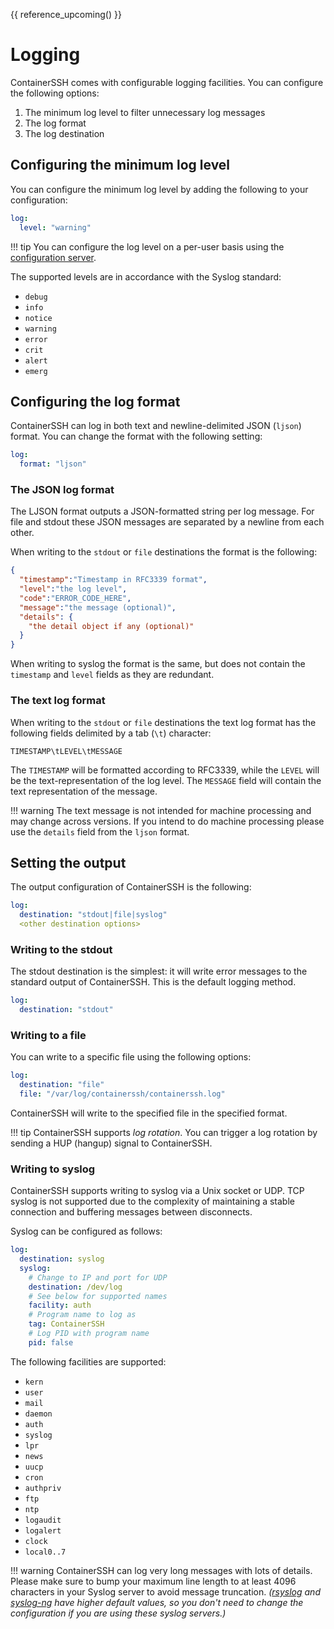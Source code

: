 
{{ reference_upcoming() }}

<h1>Logging</h1>

ContainerSSH comes with configurable logging facilities. You can configure the following options:

1. The minimum log level to filter unnecessary log messages
2. The log format
3. The log destination

## Configuring the minimum log level

You can configure the minimum log level by adding the following to your configuration:

```yaml
log:
  level: "warning"
```

!!! tip
    You can configure the log level on a per-user basis using the [configuration server](configserver.md).


The supported levels are in accordance with the Syslog standard:

- `debug`
- `info`
- `notice`
- `warning`
- `error`
- `crit`
- `alert`
- `emerg`

## Configuring the log format

ContainerSSH can log in both text and newline-delimited JSON (`ljson`) format. You can change the format with the following setting:

```yaml
log:
  format: "ljson"
```

### The JSON log format

The LJSON format outputs a JSON-formatted string per log message. For file and stdout these JSON messages are separated by a newline from each other.

When writing to the `stdout` or `file` destinations the format is the following:

```json
{
  "timestamp":"Timestamp in RFC3339 format",
  "level":"the log level",
  "code":"ERROR_CODE_HERE",
  "message":"the message (optional)",
  "details": {
    "the detail object if any (optional)"
  }
}
```

When writing to syslog the format is the same, but does not contain the `timestamp` and `level` fields as they are redundant.

### The text log format

When writing to the `stdout` or `file` destinations the text log format has the following fields delimited by a tab (`\t`) character:

```
TIMESTAMP\tLEVEL\tMESSAGE
```

The `TIMESTAMP` will be formatted according to RFC3339, while the `LEVEL` will be the text-representation of the log level. The `MESSAGE` field will contain the text representation of the message.

!!! warning
    The text message is not intended for machine processing and may change across versions. If you intend to do machine processing please use the `details` field from the `ljson` format.
    
## Setting the output

The output configuration of ContainerSSH is the following:

```yaml
log:
  destination: "stdout|file|syslog"
  <other destination options>
``` 

### Writing to the stdout

The stdout destination is the simplest: it will write error messages to the standard output of ContainerSSH. This is the default logging method.

```yaml
log:
  destination: "stdout"
``` 

### Writing to a file

You can write to a specific file using the following options:

```yaml
log:
  destination: "file"
  file: "/var/log/containerssh/containerssh.log"
``` 

ContainerSSH will write to the specified file in the specified format.

!!! tip
    ContainerSSH supports *log rotation*. You can trigger a log rotation by sending a HUP (hangup) signal to ContainerSSH.

### Writing to syslog

ContainerSSH supports writing to syslog via a Unix socket or UDP. TCP syslog is not supported due to the complexity of maintaining a stable connection and buffering messages between disconnects.

Syslog can be configured as follows:

```yaml
log:
  destination: syslog
  syslog:
    # Change to IP and port for UDP
    destination: /dev/log
    # See below for supported names
    facility: auth
    # Program name to log as
    tag: ContainerSSH
    # Log PID with program name
    pid: false
```

The following facilities are supported:

- `kern`
- `user`
- `mail`
- `daemon`
- `auth`
- `syslog`
- `lpr`
- `news`
- `uucp`
- `cron`
- `authpriv`
- `ftp`
- `ntp`
- `logaudit`
- `logalert`
- `clock`
- `local0..7`

!!! warning
    ContainerSSH can log very long messages with lots of details. Please make sure to bump your maximum line length to at least 4096 characters in your Syslog server to avoid message truncation. *([rsyslog](https://www.rsyslog.com/doc/master/configuration/global/index.html) and [syslog-ng](https://www.syslog-ng.com/technical-documents/doc/syslog-ng-open-source-edition/3.17/administration-guide/log-msg-size) have higher default values, so you don't need to change the configuration if you are using these syslog servers.)*